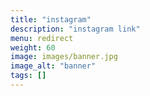 ```yaml
---
title: "instagram"
description: "instagram link"
menu: redirect
weight: 60
image: images/banner.jpg
image_alt: "banner"
tags: []
---
```

<script>
    window.location.href = "https://instagram.com/ice_efrei";
</script>